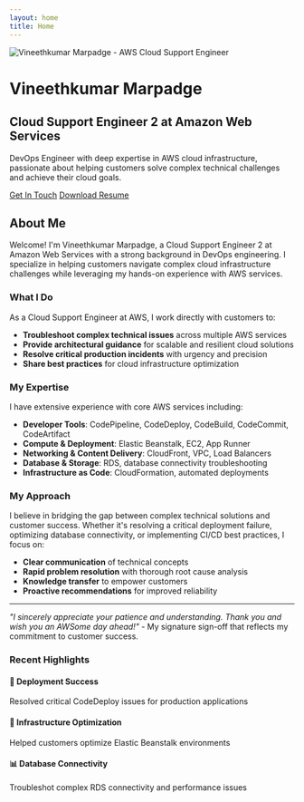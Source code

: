 ```yaml
---
layout: home
title: Home
---
```


<div class="hero-section">
  <div class="hero-content">
    <img src="{{ '/assets/images/profile.jpg' | relative_url }}" alt="Vineethkumar Marpadge - AWS Cloud Support Engineer" class="profile-image">
    <h1>Vineethkumar Marpadge</h1>
    <h2>Cloud Support Engineer 2 at Amazon Web Services</h2>
    <p class="hero-description">
      DevOps Engineer with deep expertise in AWS cloud infrastructure, passionate about 
      helping customers solve complex technical challenges and achieve their cloud goals.
    </p>
    <div class="hero-buttons">
      <a href="{{ '/contact' | relative_url }}" class="btn btn-primary">Get In Touch</a>
      <a href="{{ '/assets/documents/Vineethkumar-Marpadge-FlowCV-Resume-20250630.pdf' | relative_url }}" class="btn btn-secondary" target="_blank">Download Resume</a>
    </div>
  </div>
</div>

## About Me

Welcome! I'm Vineethkumar Marpadge, a Cloud Support Engineer 2 at Amazon Web Services with a strong background in DevOps engineering. I specialize in helping customers navigate complex cloud infrastructure challenges while leveraging my hands-on experience with AWS services.

### What I Do

As a Cloud Support Engineer at AWS, I work directly with customers to:
- **Troubleshoot complex technical issues** across multiple AWS services
- **Provide architectural guidance** for scalable and resilient cloud solutions  
- **Resolve critical production incidents** with urgency and precision
- **Share best practices** for cloud infrastructure optimization

### My Expertise

I have extensive experience with core AWS services including:
- **Developer Tools**: CodePipeline, CodeDeploy, CodeBuild, CodeCommit, CodeArtifact
- **Compute & Deployment**: Elastic Beanstalk, EC2, App Runner
- **Networking & Content Delivery**: CloudFront, VPC, Load Balancers
- **Database & Storage**: RDS, database connectivity troubleshooting
- **Infrastructure as Code**: CloudFormation, automated deployments

### My Approach

I believe in bridging the gap between complex technical solutions and customer success. Whether it's resolving a critical deployment failure, optimizing database connectivity, or implementing CI/CD best practices, I focus on:

- **Clear communication** of technical concepts
- **Rapid problem resolution** with thorough root cause analysis
- **Knowledge transfer** to empower customers
- **Proactive recommendations** for improved reliability

---

*"I sincerely appreciate your patience and understanding. Thank you and wish you an AWSome day ahead!"* - My signature sign-off that reflects my commitment to customer success.

<div class="recent-highlights">
  <h3>Recent Highlights</h3>
  <div class="highlight-grid">
    <div class="highlight-item">
      <h4>🚀 Deployment Success</h4>
      <p>Resolved critical CodeDeploy issues for production applications</p>
    </div>
    <div class="highlight-item">
      <h4>🔧 Infrastructure Optimization</h4>
      <p>Helped customers optimize Elastic Beanstalk environments</p>
    </div>
    <div class="highlight-item">
      <h4>📊 Database Connectivity</h4>
      <p>Troubleshot complex RDS connectivity and performance issues</p>
    </div>
  </div>
</div>
